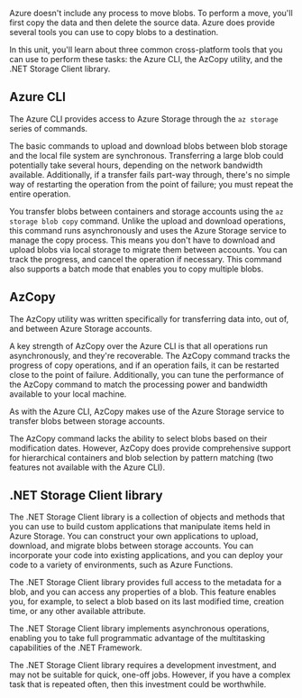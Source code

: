 Azure doesn't include any process to move blobs. To perform a move, you'll first copy the data and then delete the source data. Azure does provide several tools you can use to copy blobs to a destination.

In this unit, you'll learn about three common cross-platform tools that you can use to perform these tasks: the Azure CLI, the AzCopy utility, and the .NET Storage Client library.

## Azure CLI

The Azure CLI provides access to Azure Storage through the `az storage` series of commands. 

The basic commands to upload and download blobs between blob storage and the local file system are synchronous. Transferring a large blob could potentially take several hours, depending on the network bandwidth available. Additionally, if a transfer fails part-way through, there's no simple way of restarting the operation from the point of failure; you must repeat the entire operation.

You transfer blobs between containers and storage accounts using the `az storage blob copy` command. Unlike the upload and download operations, this command runs asynchronously and uses the Azure Storage service to manage the copy process. This means you don't have to download and upload blobs via local storage to migrate them between accounts. You can track the progress, and cancel the operation if necessary. This command also supports a batch mode that enables you to copy multiple blobs.

## AzCopy

The AzCopy utility was written specifically for transferring data into, out of, and between Azure Storage accounts.

A key strength of AzCopy over the Azure CLI is that all operations run asynchronously, and they're recoverable. The AzCopy command tracks the progress of copy operations, and if an operation fails, it can be restarted close to the point of failure. Additionally, you can tune the performance of the AzCopy command to match the processing power and bandwidth available to your local machine.

As with the Azure CLI, AzCopy makes use of the Azure Storage service to transfer blobs between storage accounts.

The AzCopy command lacks the ability to select blobs based on their modification dates. However, AzCopy does provide comprehensive support for hierarchical containers and blob selection by pattern matching (two features not available with the Azure CLI).

## .NET Storage Client library

The .NET Storage Client library is a collection of objects and methods that you can use to build custom applications that manipulate items held in Azure Storage. You can construct your own applications to upload, download, and migrate blobs between storage accounts. You can incorporate your code into existing applications, and you can deploy your code to a variety of environments, such as Azure Functions.

The .NET Storage Client library provides full access to the metadata for a blob, and you can access any properties of a blob. This feature enables you, for example, to select a blob based on its last modified time, creation time, or any other available attribute.

The .NET Storage Client library implements asynchronous operations, enabling you to take full programmatic advantage of the multitasking capabilities of the .NET Framework.

The .NET Storage Client library requires a development investment, and may not be suitable for quick, one-off jobs. However, if you have a complex task that is repeated often, then this investment could be worthwhile.